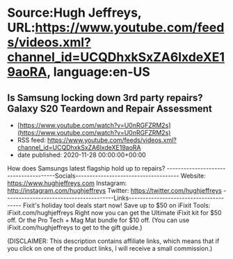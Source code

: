# Source:Hugh Jeffreys, URL:https://www.youtube.com/feeds/videos.xml?channel_id=UCQDhxkSxZA6lxdeXE19aoRA, language:en-US

## Is Samsung locking down 3rd party repairs? Galaxy S20 Teardown and Repair Assessment
 - [https://www.youtube.com/watch?v=U0nRGFZRM2s](https://www.youtube.com/watch?v=U0nRGFZRM2s)
 - RSS feed: https://www.youtube.com/feeds/videos.xml?channel_id=UCQDhxkSxZA6lxdeXE19aoRA
 - date published: 2020-11-28 00:00:00+00:00

How does Samsungs latest flagship hold up to repairs?
--------------------------------------Socials-------------------------------------
Website: https://www.hughjeffreys.com 
Instagram: http://instagram.com/hughjeffreys
Twitter: https://twitter.com/hughjeffreys
---------------------------------------Links---------------------------------------
Fixit's holiday tool deals start now! Save up to $50 on iFixit Tools: iFixit.com/hughjeffreys 
Right now you can get the Ultimate iFixit kit for $50 off. Or the Pro Tech + Mag Mat bundle for $10 off. (You can use iFixit.com/hughjeffreys to get to the gift guide.)

(DISCLAIMER: This description contains affiliate links, which means that if you click on one of the product links, l will receive a small commission.)

